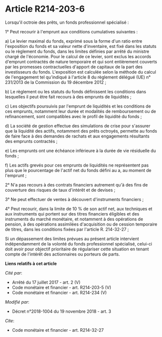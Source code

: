 # Article R214-203-6

Lorsqu'il octroie des prêts, un fonds professionnel spécialisé :

1° Peut recourir à l'emprunt aux conditions cumulatives suivantes :

a) Le levier maximal du fonds, exprimé sous la forme d'un ratio entre l'exposition du fonds et sa valeur nette d'inventaire,
est fixé dans les statuts ou le règlement du fonds, dans les limites définies par arrêté du ministre chargé de l'économie.
Pour le calcul de ce levier, sont exclus les accords d'emprunt contractés de nature temporaire et qui sont entièrement
couverts par les promesses contractuelles d'apport de capitaux de la part des investisseurs du fonds. L'exposition est
calculée selon la méthode du calcul de l'engagement tel qu'indiqué à l'article 8 du règlement délégué (UE) n° 231/2013 de la
Commission du 19 décembre 2012 ;

b) Le règlement ou les statuts du fonds définissent les conditions dans lesquelles il peut être fait recours à des emprunts
de liquidités ;

c) Les objectifs poursuivis par l'emprunt de liquidités et les conditions de ces emprunts, notamment leur durée et modalités
de remboursement ou de refinancement, sont compatibles avec le profil de liquidité du fonds ;

d) La société de gestion effectue des simulations de crise pour s'assurer que la liquidité des actifs, notamment des prêts
octroyés, permette au fonds de faire face à des demandes de rachats et aux engagements résultants des emprunts contractés ;

e) Les emprunts ont une échéance inférieure à la durée de vie résiduelle du fonds ;

f) Les actifs grevés pour ces emprunts de liquidités ne représentent pas plus que le pourcentage de l'actif net du fonds
défini au a, au moment de l'emprunt ;

2° N'a pas recours à des contrats financiers autrement qu'à des fins de couverture des risques de taux d'intérêt et de
devises ;

3° Ne peut effectuer de ventes à découvert d'instruments financiers ;

4° Peut recourir, dans la limite de 10 % de son actif net, aux techniques et aux instruments qui portent sur des titres
financiers éligibles et des instruments du marché monétaire, et notamment à des opérations de pension, à des opérations
assimilées d'acquisition ou de cession temporaire de titres, dans les conditions fixées par l'article R. 214-32-27 ;

Si un dépassement des limites prévues au présent article intervient indépendamment de la volonté du fonds professionnel
spécialisé, celui-ci doit avoir pour objectif prioritaire de régulariser cette situation en tenant compte de l'intérêt des
actionnaires ou porteurs de parts.

**Liens relatifs à cet article**

_Cité par_:

  - Arrêté du 17 juillet 2017 - art. 2 (V)
  - Code monétaire et financier - art. R214-203-5 (V)
  - Code monétaire et financier - art. R214-234 (V)

_Modifié par_:

  - Décret n°2018-1004 du 19 novembre 2018 - art. 3

_Cite_:

  - Code monétaire et financier - art. R214-32-27
